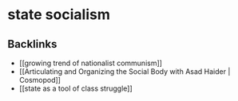 # state socialism



<a id="org977fcd1"></a>

## Backlinks

-   [[growing trend of nationalist communism]]
-   [[Articulating and Organizing the Social Body with Asad Haider | Cosmopod]]
-   [[state as a tool of class struggle]]
